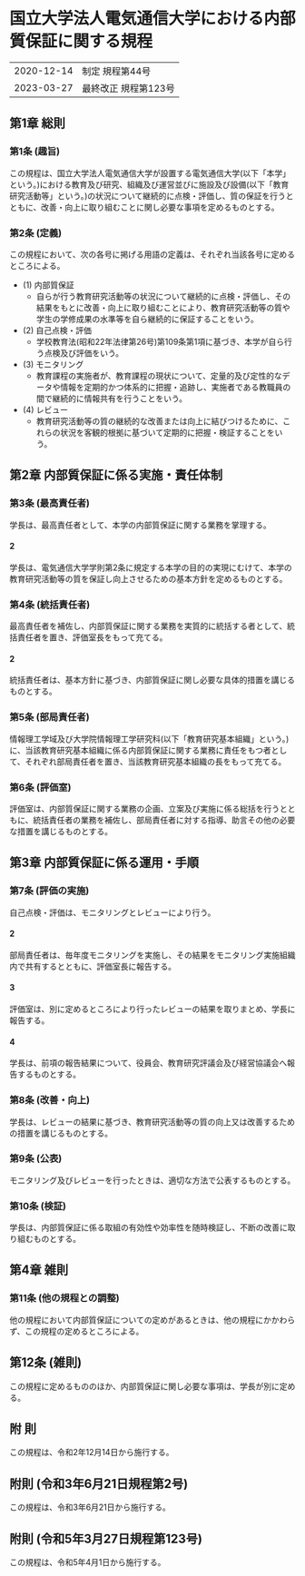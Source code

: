 # 国立大学法人電気通信大学における内部質保証に関する規程


|||
|---|---|
|2020-12-14|制定 規程第44号|
|2023-03-27|最終改正 規程第123号|

## 第1章 総則

### 第1条 (趣旨)
この規程は、国立大学法人電気通信大学が設置する電気通信大学(以下「本学」という。)における教育及び研究、組織及び運営並びに施設及び設備(以下「教育研究活動等」という。)の状況について継続的に点検・評価し、質の保証を行うとともに、改善・向上に取り組むことに関し必要な事項を定めるものとする。

### 第2条 (定義)
この規程において、次の各号に掲げる用語の定義は、それぞれ当該各号に定めるところによる。

- (1) 内部質保証
    - 自らが行う教育研究活動等の状況について継続的に点検・評価し、その結果をもとに改善・向上に取り組むことにより、教育研究活動等の質や学生の学修成果の水準等を自ら継続的に保証することをいう。
- (2) 自己点検・評価
    - 学校教育法(昭和22年法律第26号)第109条第1項に基づき、本学が自ら行う点検及び評価をいう。
- (3) モニタリング
    - 教育課程の実施者が、教育課程の現状について、定量的及び定性的なデータや情報を定期的かつ体系的に把握・追跡し、実施者である教職員の間で継続的に情報共有を行うことをいう。
- (4) レビュー
    - 教育研究活動等の質の継続的な改善または向上に結びつけるために、これらの状況を客観的根拠に基づいて定期的に把握・検証することをいう。

## 第2章 内部質保証に係る実施・責任体制

### 第3条 (最高責任者)
学長は、最高責任者として、本学の内部質保証に関する業務を掌理する。

#### 2
学長は、電気通信大学学則第2条に規定する本学の目的の実現にむけて、本学の教育研究活動等の質を保証し向上させるための基本方針を定めるものとする。

### 第4条 (統括責任者)
最高責任者を補佐し、内部質保証に関する業務を実質的に統括する者として、統括責任者を置き、評価室長をもって充てる。

#### 2
統括責任者は、基本方針に基づき、内部質保証に関し必要な具体的措置を講じるものとする。

### 第5条 (部局責任者)
情報理工学域及び大学院情報理工学研究科(以下「教育研究基本組織」という。)に、当該教育研究基本組織に係る内部質保証に関する業務に責任をもつ者として、それぞれ部局責任者を置き、当該教育研究基本組織の長をもって充てる。

### 第6条 (評価室)
評価室は、内部質保証に関する業務の企画、立案及び実施に係る総括を行うとともに、統括責任者の業務を補佐し、部局責任者に対する指導、助言その他の必要な措置を講じるものとする。

## 第3章 内部質保証に係る運用・手順

### 第7条 (評価の実施)
自己点検・評価は、モニタリングとレビューにより行う。

#### 2
部局責任者は、毎年度モニタリングを実施し、その結果をモニタリング実施組織内で共有するとともに、評価室長に報告する。

#### 3
評価室は、別に定めるところにより行ったレビューの結果を取りまとめ、学長に報告する。

#### 4
学長は、前項の報告結果について、役員会、教育研究評議会及び経営協議会へ報告するものとする。

### 第8条 (改善・向上)
学長は、レビューの結果に基づき、教育研究活動等の質の向上又は改善するための措置を講じるものとする。

### 第9条 (公表)
モニタリング及びレビューを行ったときは、適切な方法で公表するものとする。

### 第10条 (検証)
学長は、内部質保証に係る取組の有効性や効率性を随時検証し、不断の改善に取り組むものとする。

## 第4章 雑則
### 第11条 (他の規程との調整)
他の規程において内部質保証についての定めがあるときは、他の規程にかかわらず、この規程の定めるところによる。

## 第12条 (雑則)
この規程に定めるもののほか、内部質保証に関し必要な事項は、学長が別に定める。

## 附 則
この規程は、令和2年12月14日から施行する。

## 附則 (令和3年6月21日規程第2号)
この規程は、令和3年6月21日から施行する。

## 附則 (令和5年3月27日規程第123号)
この規程は、令和5年4月1日から施行する。
